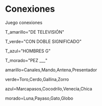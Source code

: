 
# Conexiones
Juego conexiones

T_amarillo="DE TELEVISIÓN"

T_verde="CON DOBLE SIGNIFICADO"

T_azul="HOMBRES G"

T_morado="PEZ ___"

amarillo=Canales,Mando,Antena,Presentador

verde=Toro,Cerdo,Gallina,Zorro

azul=Marcapasos,Cocodrilo,Venecia,Chica

morado=Luna,Payaso,Gato,Globo